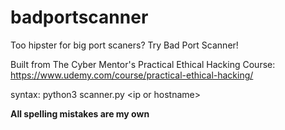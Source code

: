 # badportscanner

Too hipster for big port scaners? Try Bad Port Scanner!

Built from The Cyber Mentor's Practical Ethical Hacking Course: https://www.udemy.com/course/practical-ethical-hacking/

syntax: python3 scanner.py \<ip or hostname>

**All spelling mistakes are my own**
